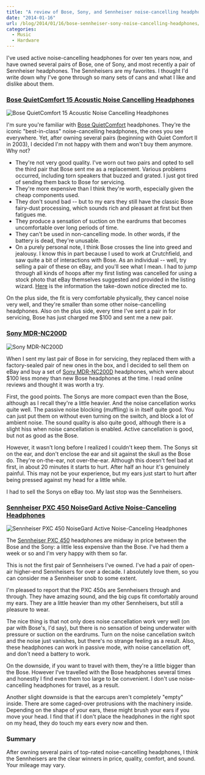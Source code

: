 ```yaml
---
title: "A review of Bose, Sony, and Sennheiser noise-cancelling headphones"
date: "2014-01-16"
url: /blog/2014/01/16/bose-sennheiser-sony-noise-cancelling-headphones/
categories:
  - Music
  - Hardware
---
```

I've used active noise-cancelling headphones for over ten years now, and have owned several pairs of Bose, one of Sony, and most recently a pair of Sennheiser headphones. The Sennheisers are my favorites. I thought I'd write down why I've gone through so many sets of cans and what I like and dislike about them.

### [Bose QuietComfort 15 Acoustic Noise Cancelling Headphones][1]

![Bose QuietComfort 15 Acoustic Noise Cancelling Headphones][2]

I'm sure you're familiar with [Bose QuietComfort][1] headphones. They're the iconic "best-in-class" noise-cancelling headphones, the ones you see everywhere. Yet, after owning several pairs (beginning with Quiet Comfort II in 2003), I decided I'm not happy with them and won't buy them anymore. Why not?

* They're not very good quality. I've worn out two pairs and opted to sell the third pair that Bose sent me as a replacement. Various problems occurred, including torn speakers that buzzed and grated. I just got tired of sending them back to Bose for servicing.
* They're more expensive than I think they're worth, especially given the cheap components used.
* They don't sound bad -- but to my ears they still have the classic Bose fairy-dust processing, which sounds rich and pleasant at first but then fatigues me.
* They produce a sensation of suction on the eardrums that becomes uncomfortable over long periods of time.
* They can't be used in non-cancelling mode. In other words, if the battery is dead, they're unusable.
* On a purely personal note, I think Bose crosses the line into greed and jealousy. I know this in part because I used to work at Crutchfield, and saw quite a bit of interactions with Bose. As an individual -- well, try selling a pair of these on eBay, and you'll see what I mean. I had to jump through all kinds of hoops after my first listing was cancelled for using a stock photo that eBay themselves suggested and provided in the listing wizard. [Here][7] is the information the take-down notice directed me to.

On the plus side, the fit is very comfortable physically, they cancel noise very well, and they're smaller than some other noise-cancelling headphones. Also on the plus side, every time I've sent a pair in for servicing, Bose has just charged me $100 and sent me a new pair.

### [Sony MDR-NC200D][3]

![Sony MDR-NC200D][4]

When I sent my last pair of Bose in for servicing, they replaced them with a factory-sealed pair of new ones in the box, and I decided to sell them on eBay and buy a set of [Sony MDR-NC200D][3] headphones, which were about $100 less money than new Bose headphones at the time. I read online reviews and thought it was worth a try.

First, the good points. The Sonys are more compact even than the Bose, although as I recall they're a little heavier. And the noise cancellation works quite well. The passive noise blocking (muffling) is in itself quite good. You can just put them on without even turning on the switch, and block a lot of ambient noise. The sound quality is also quite good, although there is a slight hiss when noise cancellation is enabled. Active cancellation is good, but not as good as the Bose.

However, it wasn't long before I realized I couldn't keep them. The Sonys sit on the ear, and don't enclose the ear and sit against the skull as the Bose do. They're on-the-ear, not over-the-ear. Although this doesn't feel bad at first, in about 20 minutes it starts to hurt. After half an hour it's genuinely painful. This may not be your experience, but my ears just start to hurt after being pressed against my head for a little while.

I had to sell the Sonys on eBay too. My last stop was the Sennheisers.

### [Sennheiser PXC 450 NoiseGard Active Noise-Canceling Headphones][5]

![Sennheiser PXC 450 NoiseGard Active Noise-Canceling Headphones][6]

The [Sennheiser PXC 450][5] headphones are midway in price between the Bose and the Sony: a little less expensive than the Bose. I've had them a week or so and I'm very happy with them so far.

This is not the first pair of Sennheisers I've owned. I've had a pair of open-air higher-end Sennheisers for over a decade. I absolutely love them, so you can consider me a Sennheiser snob to some extent.

I'm pleased to report that the PXC 450s are Sennheisers through and through. They have amazing sound, and the big cups fit comfortably around my ears. They are a little heavier than my other Sennheisers, but still a pleasure to wear.

The nice thing is that not only does noise cancellation work very well (on par with Bose's, I'd say), but there is no sensation of being underwater with pressure or suction on the eardrums. Turn on the noise cancellation switch and the noise just vanishes, but there's no strange feeling as a result. Also, these headphones can work in passive mode, with noise cancellation off, and don't need a battery to work.

On the downside, if you want to travel with them, they're a little bigger than the Bose. However I've travelled with the Bose headphones several times and honestly I find even them too large to be convenient. I don't use noise-cancelling headphones for travel, as a result.

Another slight downside is that the earcups aren't completely "empty" inside. There are some caged-over protrusions with the machinery inside. Depending on the shape of your ears, these might brush your ears if you move your head. I find that if I don't place the headphones in the right spot on my head, they do touch my ears every now and then.

### Summary

After owning several pairs of top-rated noise-cancelling headphones, I think the Sennheisers are the clear winners in price, quality, comfort, and sound. Your mileage may vary.

[1]: http://www.amazon.com/Bose-QuietComfort-Acoustic-Cancelling-Headphones/dp/B0054JJ0QW/?tag=xaprb-20
[2]: /media/2014/01/bose-quiet-comfort.png
[3]: http://www.amazon.com/Sony-Canceling-Stereo-Headphones-MDR-NC200D/dp/B005LA53BK/?tag=xaprb-20
[4]: /media/2014/01/sony-mdr-nc200d.png
[5]: http://www.amazon.com/Sennheiser-PXC-450-Noise-Canceling-Headphones/dp/B000R2PC2M/?tag=xaprb-20
[6]: /media/2014/01/sennheiser-pxc-450.png
[7]: http://cgi3.ebay.com/ws/eBayISAPI.dll?ViewUserPage&userid=Bosetracker